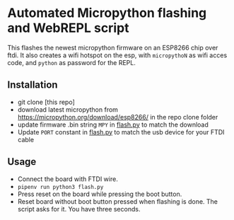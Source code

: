 # Automated Micropython flashing and WebREPL script
This flashes the newest micropython firmware on an ESP8266 chip over ftdi. It also creates a wifi hotspot on the esp, with `micropythoN` as wifi acces code, and `python` as password for the REPL.

## Installation
- git clone [this repo]
- download latest micropython from https://micropython.org/download/esp8266/ in the repo clone folder
- update firmware .bin string `MPY` in [flash.py](flash.py) to match the download 
- Update `PORT` constant in [flash.py](flash.py) to match the usb device for your FTDI cable

## Usage
- Connect the board with FTDI wire.
- `pipenv run python3 flash.py`
- Press reset on the board while pressing the boot button.
- Reset board without boot button pressed when flashing is done. The script asks for it. You have three seconds. 